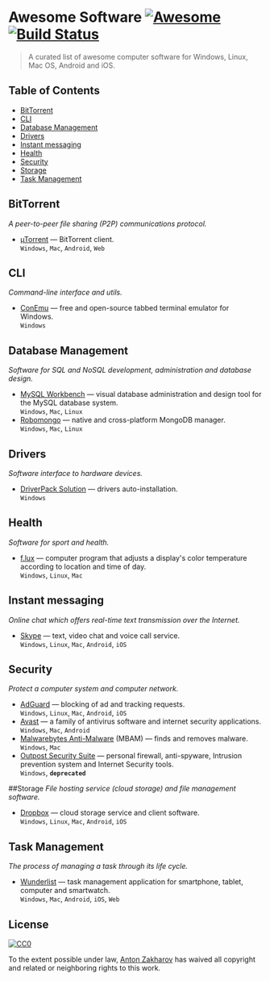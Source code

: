 
# Awesome Software [![Awesome](https://cdn.rawgit.com/sindresorhus/awesome/d7305f38d29fed78fa85652e3a63e154dd8e8829/media/badge.svg)](https://github.com/sindresorhus/awesome) [![Build Status](https://api.travis-ci.org/27cm/awesome-soft.svg?branch=master)](https://travis-ci.org/27cm/awesome-soft)

> A curated list of awesome computer software for Windows, Linux, Mac OS, Android and iOS.


## Table of Contents

- [BitTorrent](#bittorrent)
- [CLI](#cli)
- [Database Management](#database-management)
- [Drivers](#drivers)
- [Instant messaging](#instant-messaging)
- [Health](#health)
- [Security](#security)
- [Storage](#storage)
- [Task Management](#task-management)


## BitTorrent
*A peer-to-peer file sharing (P2P) communications protocol.*

- [µTorrent](http://utorrent.com) — BitTorrent client.
  <br>`Windows`, `Mac`, `Android`, `Web`


## CLI
*Command-line interface and utils.*

- [ConEmu](http://conemu.github.io) — free and open-source tabbed terminal emulator for Windows.
  <br>`Windows`


## Database Management
*Software for SQL and NoSQL development, administration and database design.*

- [MySQL Workbench](http://mysqlworkbench.org) — visual database administration and design tool for the MySQL database system.
  <br>`Windows`, `Mac`, `Linux`
- [Robomongo](http://robomongo.org) — native and cross-platform MongoDB manager.
  <br>`Windows`, `Mac`, `Linux`


## Drivers
*Software interface to hardware devices.*

- [DriverPack Solution](http://drp.su) — drivers auto-installation.
  <br>`Windows`


## Health
*Software for sport and health.*

- [f.lux](http://justgetflux.com) — computer program that adjusts a display's color temperature according to location and time of day.
  <br>`Windows`, `Linux`, `Mac`


## Instant messaging
*Online chat which offers real-time text transmission over the Internet.*

- [Skype](http://skype.com) — text, video chat and voice call service.
  <br>`Windows`, `Linux`, `Mac`, `Android`, `iOS`


## Security
*Protect a computer system and computer network.*

- [AdGuard](http://adguard.com) — blocking of ad and tracking requests.
  <br>`Windows`, `Linux`, `Mac`, `Android`, `iOS`
- [Avast](http://avast.com) — a family of antivirus software and internet security applications.
  <br>`Windows`, `Mac`, `Android`
- [Malwarebytes Anti-Malware](http://malwarebytes.com) (MBAM) — finds and removes malware.
  <br>`Windows`, `Mac`
- [Outpost Security Suite](http://agnitum.com) — personal firewall, anti-spyware, Intrusion prevention system and Internet Security tools.
  <br>`Windows`, **`deprecated`**


##Storage
*File hosting service (cloud storage) and file management software.*

- [Dropbox](http://dropbox.com) — cloud storage service and client software.
  <br>`Windows`, `Linux`, `Mac`, `Android`, `iOS`


## Task Management
*The process of managing a task through its life cycle.*

- [Wunderlist](http://wunderlist.com) — task management application for smartphone, tablet, computer and smartwatch.
  <br>`Windows`, `Mac`, `Android`, `iOS`, `Web`


## License

[![CC0](http://mirrors.creativecommons.org/presskit/buttons/88x31/svg/cc-zero.svg)](https://creativecommons.org/publicdomain/zero/1.0/)

To the extent possible under law, [Anton Zakharov](https://github.com/27cm) has waived all copyright and related or neighboring rights to this work.
